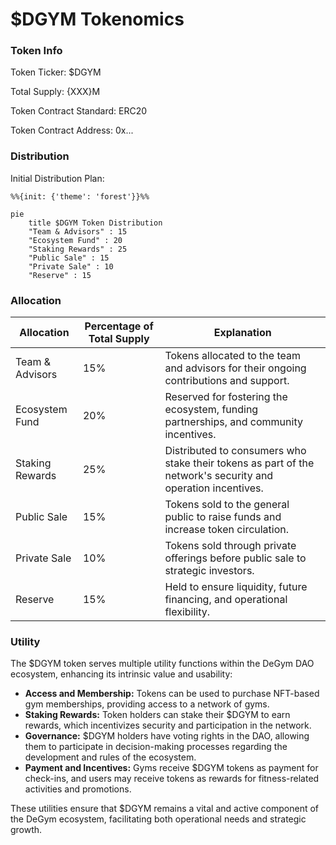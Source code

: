 # $DGYM Tokenomics

### Token Info

Token Ticker: $DGYM

Total Supply: {XXX}M

Token Contract Standard: ERC20

Token Contract Address: 0x...

### Distribution

Initial Distribution Plan:

&#x20;

```mermaid
%%{init: {'theme': 'forest'}}%%

pie
    title $DGYM Token Distribution
    "Team & Advisors" : 15
    "Ecosystem Fund" : 20
    "Staking Rewards" : 25
    "Public Sale" : 15
    "Private Sale" : 10
    "Reserve" : 15
```

### Allocation

| Allocation         | Percentage of Total Supply | Explanation                                         |
|--------------------|----------------------------|-----------------------------------------------------|
| Team & Advisors    | 15%                        | Tokens allocated to the team and advisors for their ongoing contributions and support. |
| Ecosystem Fund     | 20%                        | Reserved for fostering the ecosystem, funding partnerships, and community incentives. |
| Staking Rewards    | 25%                        | Distributed to consumers who stake their tokens as part of the network's security and operation incentives. |
| Public Sale        | 15%                        | Tokens sold to the general public to raise funds and increase token circulation. |
| Private Sale       | 10%                        | Tokens sold through private offerings before public sale to strategic investors. |
| Reserve            | 15%                        | Held to ensure liquidity, future financing, and operational flexibility. |

### Utility

The $DGYM token serves multiple utility functions within the DeGym DAO ecosystem, enhancing its intrinsic value and usability:
  - **Access and Membership:** Tokens can be used to purchase NFT-based gym memberships, providing access to a network of gyms.
  - **Staking Rewards:** Token holders can stake their $DGYM to earn rewards, which incentivizes security and participation in the network.
  - **Governance:** $DGYM holders have voting rights in the DAO, allowing them to participate in decision-making processes regarding the development and rules of the ecosystem.
  - **Payment and Incentives:** Gyms receive $DGYM tokens as payment for check-ins, and users may receive tokens as rewards for fitness-related activities and promotions.

These utilities ensure that $DGYM remains a vital and active component of the DeGym ecosystem, facilitating both operational needs and strategic growth.

